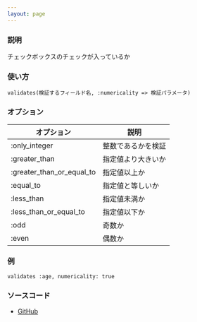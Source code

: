```yaml
---
layout: page
---
```

### 説明
チェックボックスのチェックが入っているか

### 使い方
    validates(検証するフィールド名, :numericality => 検証パラメータ)

### オプション

オプション                     | 説明
------------------------- | ---------
:only_integer             | 整数であるかを検証
:greater_than             | 指定値より大きいか
:greater_than_or_equal_to | 指定値以上か
:equal_to                 | 指定値と等しいか
:less_than                | 指定値未満か
:less_than_or_equal_to    | 指定値以下か
:odd                      | 奇数か
:even                     | 偶数か

### 例
    validates :age, numericality: true

### ソースコード
* [GitHub](https://github.com/rails/rails/blob/f33d52c95217212cbacc8d5e44b5a8e3cdc6f5b3/activemodel/lib/active_model/validations/validates.rb#L105)